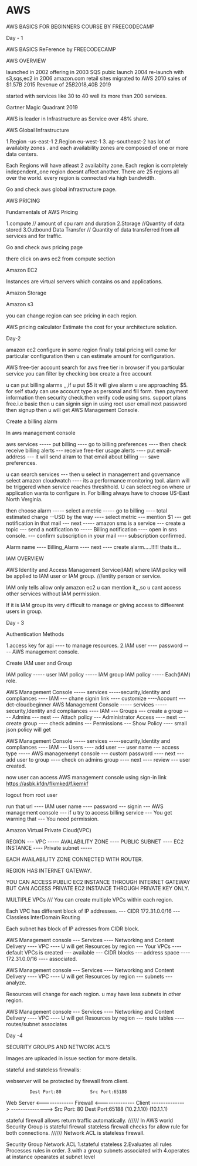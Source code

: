 # AWS
AWS BASICS FOR BEGINNERS COURSE BY FREECODECAMP

Day - 1

AWS BASICS ReFerence by FREECODECAMP

AWS OVERVIEW

launched in 2002
offering in 2003
SQS pubic launch 2004
re-launch with s3,sqs,ec2 in 2006
amazon.com retail sites migrated to AWS 2010
sales of $1.57B 2015
Revenue of $25B 2018,$40B 2019

started with services like 30 to 40 well its more than 200 services.

Gartner Magic Quadrant 2019

AWS is leader in Infrastructure as Service over 48% share.

AWS Global Infrastructure

1.Region -us-east-1 2.Region eu-west-1 3. ap-southeast-2
   has lot of availabity zones . and each availability zones are composed of one or more data centers.

Each Regions will have atleast 2 availabilty zone.
Each region is completely independent,,one region doesnt affect another.
There are 25 regions all over the world.
every region is connected via high bandwidth.

Go and check aws global infrastructure page.

AWS PRICING

Fundamentals of AWS Pricing

1.compute  // amount of cpu ram and duration
2.Storage  //Quantity of data stored
3.Outbound Data Transfer  // Quantity of data transferred from all services and for traffic.

Go and check aws pricing page

there click on aws ec2 from compute section

Amazon EC2

Instances are virtual servers which contains os and applications.

Amazon Storage

Amazon s3

you can change region can see pricing in each region.

AWS pricing calculator
Estimate the cost for your architecture solution.


Day-2

amazon ec2 configure in some region
finally total pricing will come for particular configuration then u can estimate amount for configuration.

AWS free-tier account
search for aws free tier in browser
if you particular service you can filter by checking box
create a free account

u can put billing alarms ,,,if u put $5 it will give alarm u are approaching $5.
 for self study can use account type as personal and fill form.
 then payment information then security check.then verify code using sms.
 support plans free.i.e basic
 then u can signin
 sign in using root user email
 next
 password then signup
 then u will get AWS Management Console.
 
 
Create a billing alarm

In aws management console

aws services ----- put billing  ---- go to billing preferences ---- then check receive billing alerts ---  receive free-tier usage alerts  ---- put email-address  --- it will send alram to that email about billing --- save preferences.

u can search services ---  then u select in management and governance select amazon cloudwatch ---- its a performance monitoring tool. alarm will be triggered when service reaches threshhold. U can select region where ur application wants to configure in. For billing always have to choose US-East North Verginia.

then choose alarm ----- select a metric ----- go to billing ----  total estimated charge --USD by the way ---- select metric --- mention $1 --- get notification in that mail --- next ----- amazon sms is a service --- create a topic --- send a notification to ----- Billing notification ----  open in sns console.  ---  confirm subscription in your mail ---- subscription confirmed.

Alarm name ---- Billing_Alarm  ---- next  ---- create alarm.....!!!!! thats it...



IAM OVERVIEW

AWS Identity and Access Management Service(IAM)
where IAM policy will be applied to IAM user or IAM group. ///entity person or service.

IAM only tells allow only amazon ec2 u can mention it,,,so u cant access other services without IAM permission.

If it is IAM group its very difficult to manage or giving access to diffeerent users in group.


Day - 3


Authentication Methods

1.access key for api ---- to manage resources.
2.IAM user ---- password ---- AWS management console.

Create IAM user and Group

IAM policy ----- user
IAM policy  ----- IAM group
IAM policy  ----- Each(IAM) role.

AWS Management Console  ----- services -----security,Identity and compliances ---- IAM --- chane signin link ---- customize ----Account --- dct-cloudbeginner 
AWS Management Console  ----- services -----security,Identity and compliances ---- IAM --- Groups --- create a group ---- Admins --- next --- Attach policy --- Administrator Access  ---- next ---  create group ---- check admins  --- Permissions  --- Show Policy  ---- small json policy will get 

AWS Management Console  ----- services -----security,Identity and compliances ---- IAM --- Users ---- add user --- user name  --- access type ----- AWS managemenyt console --- custom password ----  next  --- add user to group ---- check on  admins group ----  next  ---- review --- user created.

now user can access AWS management console using sign-in link https://asbk.kfdn/flkmked/f.kemkf

logout from root user

run that url   ----  IAM user name  ---- password  --- signin --- AWS management console --- if u try to access billing service --- You get warning that  --- You need permission.

Amazon Virtual Private Cloud(VPC)

REGION ---  VPC  -----  AVALABILITY ZONE  ---- PUBLIC SUBNET  ----  EC2 INSTANCE 
                                          ---- Private subnet -----
                                          
EACH AVAILABILITY ZONE CONNECTED WITH ROUTER.

REGION HAS INTERNET GATEWAY.

YOU CAN ACCESS PUBLIC EC2 INSTANCE THROUGH INTERNET GATEWAY
BUT CAN ACCESS PRIVATE EC2 INSTANCE THROUGH PRIVATE KEY ONLY.

MULTIPLE VPCs  /// You can create multiple VPCs within each region.

Each VPC has different block of IP addresses.   ---  CIDR 172.31.0.0/16   --- Classless InterDomain Routing 

Each subnet has block of IP adresses from CIDR block.

AWS Management console --- Services ---- Networking and Content Delivery ----  VPC ---- U will get Resources by region --- Your VPCs ---- default VPCs is created --- available --- CIDR blocks  --- address space  ----  172.31.0.0/16 ---- associated.


AWS Management console --- Services ---- Networking and Content Delivery ----  VPC ---- U will get Resources by region ---  subnets  --- analyze.

Resources will change for each region. u may have less subnets in other region.

AWS Management console --- Services ---- Networking and Content Delivery ----  VPC ---- U will get Resources by region ---  route tables ---- routes/subnet associates

Day -4 

SECURITY GROUPS AND NETWORK ACL'S

Images are uploaded in issue section for more details.

stateful and stateless firewalls:

webserver will be protected by firewall from client.

             Dest Port:80           Src Port:65188
Web Server <------------- Firewall <-------------- Client
           -------------->         --------------->
           Src Port: 80            Dest Port:65188
(10.2.1.10)                                     (10.1.1.1)  


stateful firewall allows return traffic automatically.           //////  In AWS world Security Group is stateful firewall
stateless firewall checks for allow rule for both connections.   //////  Network ACL is stateless firewall.

Security Group                          Network ACL
1.stateful                              stateless
2.Evaluates all rules                   Processes rules in order.
3.with a group                          subnets associated with
4.operates at instance                  opearates at subnet level




